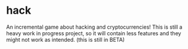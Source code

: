 # hack
An incremental game about hacking and cryptocurrencies! This is still a heavy work in progress project, so it will contain less features and they might not work as intended. 
(this is still in BETA)
